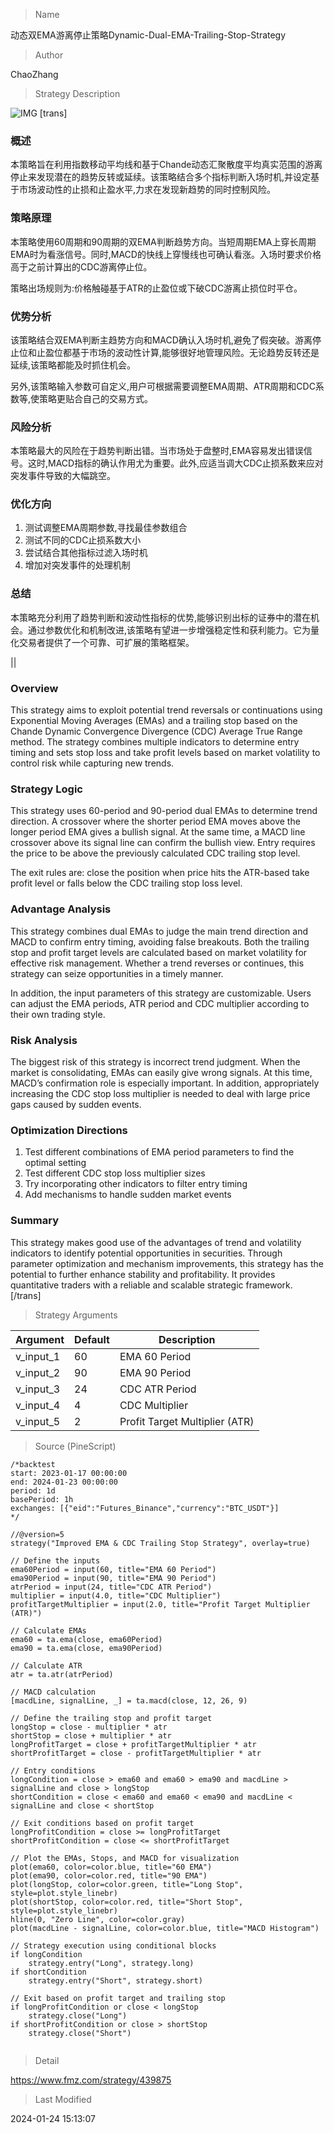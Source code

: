 
> Name

动态双EMA游离停止策略Dynamic-Dual-EMA-Trailing-Stop-Strategy

> Author

ChaoZhang

> Strategy Description

![IMG](https://www.fmz.com/upload/asset/491cae7fee727a0b05.png)
[trans]
### 概述

本策略旨在利用指数移动平均线和基于Chande动态汇聚散度平均真实范围的游离停止来发现潜在的趋势反转或延续。该策略结合多个指标判断入场时机,并设定基于市场波动性的止损和止盈水平,力求在发现新趋势的同时控制风险。

### 策略原理   

本策略使用60周期和90周期的双EMA判断趋势方向。当短周期EMA上穿长周期EMA时为看涨信号。同时,MACD的快线上穿慢线也可确认看涨。入场时要求价格高于之前计算出的CDC游离停止位。

策略出场规则为:价格触碰基于ATR的止盈位或下破CDC游离止损位时平仓。

### 优势分析

该策略结合双EMA判断主趋势方向和MACD确认入场时机,避免了假突破。游离停止位和止盈位都基于市场的波动性计算,能够很好地管理风险。无论趋势反转还是延续,该策略都能及时抓住机会。

另外,该策略输入参数可自定义,用户可根据需要调整EMA周期、ATR周期和CDC系数等,使策略更贴合自己的交易方式。

### 风险分析  

本策略最大的风险在于趋势判断出错。当市场处于盘整时,EMA容易发出错误信号。这时,MACD指标的确认作用尤为重要。此外,应适当调大CDC止损系数来应对突发事件导致的大幅跳空。

### 优化方向  

1. 测试调整EMA周期参数,寻找最佳参数组合
2. 测试不同的CDC止损系数大小
3. 尝试结合其他指标过滤入场时机  
4. 增加对突发事件的处理机制

### 总结  

本策略充分利用了趋势判断和波动性指标的优势,能够识别出标的证券中的潜在机会。通过参数优化和机制改进,该策略有望进一步增强稳定性和获利能力。它为量化交易者提供了一个可靠、可扩展的策略框架。

||

### Overview  

This strategy aims to exploit potential trend reversals or continuations using Exponential Moving Averages (EMAs) and a trailing stop based on the Chande Dynamic Convergence Divergence (CDC) Average True Range method. The strategy combines multiple indicators to determine entry timing and sets stop loss and take profit levels based on market volatility to control risk while capturing new trends.

### Strategy Logic  

This strategy uses 60-period and 90-period dual EMAs to determine trend direction. A crossover where the shorter period EMA moves above the longer period EMA gives a bullish signal. At the same time, a MACD line crossover above its signal line can confirm the bullish view. Entry requires the price to be above the previously calculated CDC trailing stop level.

The exit rules are: close the position when price hits the ATR-based take profit level or falls below the CDC trailing stop loss level.

### Advantage Analysis

This strategy combines dual EMAs to judge the main trend direction and MACD to confirm entry timing, avoiding false breakouts. Both the trailing stop and profit target levels are calculated based on market volatility for effective risk management. Whether a trend reverses or continues, this strategy can seize opportunities in a timely manner.

In addition, the input parameters of this strategy are customizable. Users can adjust the EMA periods, ATR period and CDC multiplier according to their own trading style.

### Risk Analysis  

The biggest risk of this strategy is incorrect trend judgment. When the market is consolidating, EMAs can easily give wrong signals. At this time, MACD’s confirmation role is especially important. In addition, appropriately increasing the CDC stop loss multiplier is needed to deal with large price gaps caused by sudden events.

### Optimization Directions

1. Test different combinations of EMA period parameters to find the optimal setting  
2. Test different CDC stop loss multiplier sizes
3. Try incorporating other indicators to filter entry timing
4. Add mechanisms to handle sudden market events  

### Summary   

This strategy makes good use of the advantages of trend and volatility indicators to identify potential opportunities in securities. Through parameter optimization and mechanism improvements, this strategy has the potential to further enhance stability and profitability. It provides quantitative traders with a reliable and scalable strategic framework.  
[/trans]

> Strategy Arguments



|Argument|Default|Description|
|----|----|----|
|v_input_1|60|EMA 60 Period|
|v_input_2|90|EMA 90 Period|
|v_input_3|24|CDC ATR Period|
|v_input_4|4|CDC Multiplier|
|v_input_5|2|Profit Target Multiplier (ATR)|


> Source (PineScript)

``` pinescript
/*backtest
start: 2023-01-17 00:00:00
end: 2024-01-23 00:00:00
period: 1d
basePeriod: 1h
exchanges: [{"eid":"Futures_Binance","currency":"BTC_USDT"}]
*/

//@version=5
strategy("Improved EMA & CDC Trailing Stop Strategy", overlay=true)

// Define the inputs
ema60Period = input(60, title="EMA 60 Period")
ema90Period = input(90, title="EMA 90 Period")
atrPeriod = input(24, title="CDC ATR Period")
multiplier = input(4.0, title="CDC Multiplier")
profitTargetMultiplier = input(2.0, title="Profit Target Multiplier (ATR)")

// Calculate EMAs
ema60 = ta.ema(close, ema60Period)
ema90 = ta.ema(close, ema90Period)

// Calculate ATR 
atr = ta.atr(atrPeriod)

// MACD calculation
[macdLine, signalLine, _] = ta.macd(close, 12, 26, 9)

// Define the trailing stop and profit target
longStop = close - multiplier * atr
shortStop = close + multiplier * atr
longProfitTarget = close + profitTargetMultiplier * atr
shortProfitTarget = close - profitTargetMultiplier * atr

// Entry conditions
longCondition = close > ema60 and ema60 > ema90 and macdLine > signalLine and close > longStop
shortCondition = close < ema60 and ema60 < ema90 and macdLine < signalLine and close < shortStop

// Exit conditions based on profit target
longProfitCondition = close >= longProfitTarget
shortProfitCondition = close <= shortProfitTarget

// Plot the EMAs, Stops, and MACD for visualization
plot(ema60, color=color.blue, title="60 EMA")
plot(ema90, color=color.red, title="90 EMA")
plot(longStop, color=color.green, title="Long Stop", style=plot.style_linebr)
plot(shortStop, color=color.red, title="Short Stop", style=plot.style_linebr)
hline(0, "Zero Line", color=color.gray)
plot(macdLine - signalLine, color=color.blue, title="MACD Histogram")

// Strategy execution using conditional blocks
if longCondition
    strategy.entry("Long", strategy.long)
if shortCondition
    strategy.entry("Short", strategy.short)

// Exit based on profit target and trailing stop
if longProfitCondition or close < longStop
    strategy.close("Long")
if shortProfitCondition or close > shortStop
    strategy.close("Short")


```

> Detail

https://www.fmz.com/strategy/439875

> Last Modified

2024-01-24 15:13:07
